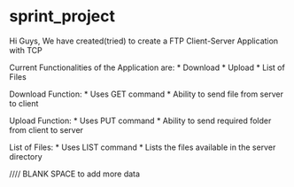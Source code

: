 # sprint_project
 
Hi Guys, We have created(tried) to create a FTP Client-Server Application with TCP

Current Functionalities of the Application are:
	* Download
	* Upload
	* List of Files
	
Download Function:
	* Uses GET command
	* Ability to send file from server to client

Upload Function:
	* Uses PUT command
	* Ability to send required folder from client to server

List of Files:
	* Uses LIST command
	* Lists the files available in the server directory
	



//// BLANK SPACE to add more data
